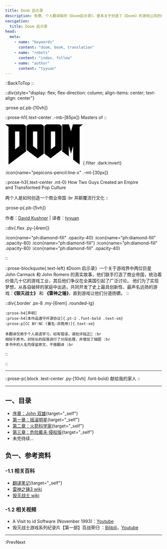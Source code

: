 ```yaml
---
title: Doom 启示录
description: 免费、个人翻译版的《Doom启示录》，是本关于创造了《Doom》的游戏公司的传记：讲述了两个年轻人如何开创商业帝国，并颠覆流行文化的故事。
navigation:
  title: Doom 启示录
head:
  meta:
    - name: "keywords"
      content: "doom, book, translation"
    - name: "robots"
      content: "index, follow"
    - name: "author"
      content: "tyyuan"
---
```


::BackToTop
::

::div{style="display: flex; flex-direction: column; align-items: center; text-align: center"}

  :prose-p{.pb-[10vh]}

  ::prose-h1{.text-center .-mb-[85px]}
  Masters
  of
  ::

  ![Doom_logo.png](/Doom_logo.png){.filter .dark:invert}

  :icon{name="pepicons-pencil:line-x" .-mt-[30px]}

  ::prose-h3{.text-center .mt-0}
  How Two Guys Created an Empire<br/>
  and Transformed Pop Culture

  两个人是如何创造一个商业帝国 :br
  并颠覆流行文化
  ::

  :prose-p{.pb-[5vh]}

  作者：[David Kushner](http://www.davidkushner.com/) | 译者：[tyyuan](https://tyyuan110.com/)

  ::div{.flex .py-[4rem]}

  :icon{name="ph:diamond-fill" .opacity-40}
  :icon{name="ph:diamond-fill" .opacity-80}
  :icon{name="ph:diamond-fill"}
  :icon{name="ph:diamond-fill" .opacity-80}
  :icon{name="ph:diamond-fill" .opacity-40}

  ::

  ::prose-blockquote{.text-left}
  《Doom 启示录》一个关于游戏界中两位巨星 John Carmack 和 John Romero 的真实故事，他们联手打造了商业帝国，统治着价值几十亿的游戏工业，其后他们争议在全美国引起了广泛讨论。 
  他们为了实现梦想，从各自破碎的家庭中出逃，共同开发了史上最具创新性、最声名远扬的游戏：**《毁灭战士》** 和 **《雷神之锤》**，直到游戏让他们分道扬镳。
  ::

  ::div{.border .px-8 .my-[6rem] .rounded-lg}

    :prose-h4[声明]
    :prose-h4[本作品遵守开源协议]{.pt-2 .font-bold .text-sm}
    :prose-p[CC BY-NC (署名-非商用)]{.text-sm}

    本翻译仅用于个人英语学习，如有错误，请批评指正🙏 :br
    相较于原书，对较长的段落进行了分段处理，并增加了插图 :br
    本书中的人名均保留原文，不做翻译 :br
  ::

::

---

::prose-p{.block .text-center .py-[10vh] .font-bold}
献给我的家人
::

---

## 一、目录

- [序章：John 双雄](./3.intro_two_johns.md){target="_self"}
- [第一章：摇滚明星](./4.the_rock_star.md){target="_self"}
- [第二章：火箭科学家](./5.the_rocket_scientist.md){target="_self"}
- [第三章：危险戴夫·侵权版](./6.dangerous_dave_in_copyright_infringement.md){target="_self"}
- 未完待续...

## 负一、参考资料

### -1.1 相关百科

- [翻译笔记](./100.notes.md){target="_self"}
- [雷神之锤3 wiki](https://zh.wikipedia.org/zh-cn/%E9%9B%B7%E7%A5%9E%E4%B9%8B%E9%94%A4III%E7%AB%9E%E6%8A%80%E5%9C%BA)
- [毁灭战士 wiki](https://zh.wikipedia.org/wiki/%E6%AF%80%E6%BB%85%E6%88%B0%E5%A3%AB_(1993%E5%B9%B4%E9%81%8A%E6%88%B2))

### -1.2 相关视频

- A Visit to id Software (November 1993)：[Youtube](https://www.youtube.com/watch?v=HpEBUV_g9vU)
- 毁灭战士游戏系列纪录片【第一部】百战荣归 ：[Bilibili](https://www.bilibili.com/video/BV1H7411W73G/?spm_id_from=333.337.search-card.all.click&vd_source=0f6b43e09abf3b0bbe74b006f5977c60)，[Youtube](https://www.youtube.com/watch?v=PS6SBnccxMA)

---

:PrevNext
